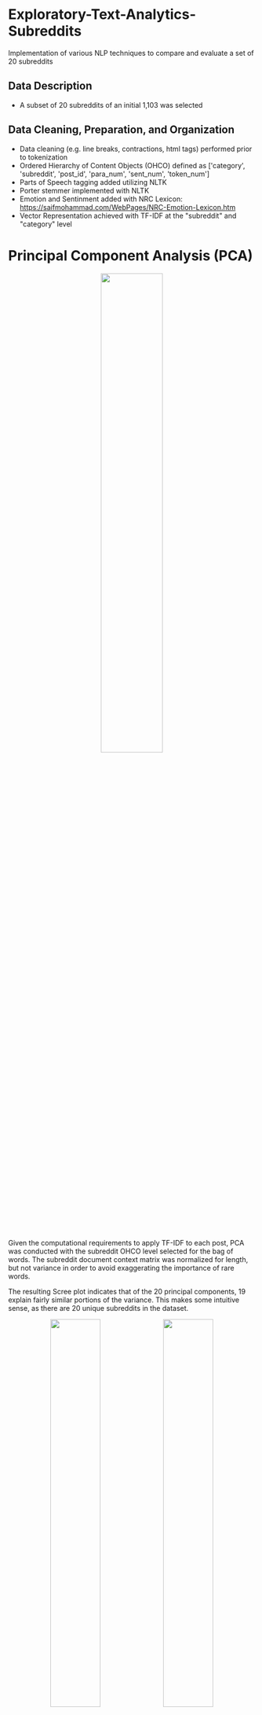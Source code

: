 


# Exploratory-Text-Analytics-Subreddits
Implementation of various NLP techniques to compare and evaluate a set of 20 subreddits

## Data Description
* A subset of 20 subreddits of an initial 1,103 was selected

## Data Cleaning, Preparation, and Organization
* Data cleaning (e.g. line breaks, contractions, html tags) performed prior to tokenization
* Ordered Hierarchy of Content Objects (OHCO) defined as ['category', 'subreddit', 'post_id', 'para_num', 'sent_num', 'token_num']
* Parts of Speech tagging added utilizing NLTK
* Porter stemmer implemented with NLTK
* Emotion and Sentinment added with NRC Lexicon: https://saifmohammad.com/WebPages/NRC-Emotion-Lexicon.htm
* Vector Representation achieved with TF-IDF at the "subreddit" and "category" level

# Principal Component Analysis (PCA)

<p align="center">
  <img height=50% width=50% src="https://github.com/johnleraas/Exploratory-Text-Analytics-Subreddits/blob/main/Docs/Scree_Plot.png">
</p>

Given the computational requirements to apply TF-IDF to each post, PCA was conducted with the subreddit OHCO level selected for the bag of words. The subreddit document context matrix was normalized for length, but not variance in order to avoid exaggerating the importance of rare words.

The resulting Scree plot indicates that of the 20 principal components, 19 explain fairly similar portions of the variance. This makes some intuitive sense, as there are 20 unique subreddits in the dataset. 

<p align="center">
  <img height=45% width=45% src="https://github.com/johnleraas/Exploratory-Text-Analytics-Subreddits/blob/main/Docs/PC0_PC1.png"> 
  <img height=45% width=45% src="https://github.com/johnleraas/Exploratory-Text-Analytics-Subreddits/blob/main/Docs/PC6_PC7.png">
</p>

The importance of each principal component was also highlighted by plotting different principal components on different two-dimensional axes. For example, as seen below, the first or second principal components do not describe the data meaningfully better than the sixth or seventh components.

Principal Component Analysis indicates that most of the subreddits possess characteristics that make them unique.

# Topic Modeling

Topic modeling was performed by extracting and aggregating the nouns from each post, applying a CountVectorizer from sklearn, and then applying sklearn’s LatentDirichletAllocation to decompose the matrix into a document-topic matrix and a topic-term matrix. Modeling with different numbers of topics were explored, but ‘five’ was eventually chosen as a fairly interpretable selection.

<p align="center">
  <img height=75% width=75% src="https://github.com/johnleraas/Exploratory-Text-Analytics-Subreddits/blob/main/Docs/Topics_by_Category.png">
</p>

<p align="center">
  <img height=75% width=75% src="https://github.com/johnleraas/Exploratory-Text-Analytics-Subreddits/blob/main/Docs/Topics_by_Subreddit.png">
</p>

As observed above:
* Topic 1 is largely associated with video games
* The categories ‘hobby’ and ‘electronics’ are largely associated with Topic 2, however the underlying ‘camping’ subreddit has the lowest proportion of Topic 2
* The categories ‘tv_show’ and ‘music’ are largely composed of Topic 3
* The ‘software’ and ‘crypto’ categories (‘btc’, ‘AdobeIllustrator’, ‘salesforce’, ‘dogecoin’) are composed primarily of Topic 4
* Topic 5 is largely associated with sports
* The category ‘geo’ and underlying subreddits ‘Norway’ and ‘france’ are fairly balanced by topic

# Sentiment Analysis

Sentiment was explored using two tools and techniques, namely the NRC Word-Emotion Lexicon and Valence Aware Dictionary for sEntiment Reasoning (VADER). First, sentiment and emotion were explored with use of the NRC Word-Emotion Lexicon which provides lexicons for positive and negative sentiment as well as the following emotions: anger, anticipation, disgust, fear, joy, sadness, surprise, and trust. Select emotions with ‘negative’ connotations (anger, fear, disgust) and ‘positive’ connotations (joy, trust, anticipation) are presented below.

--- PICTURE NEG_
<p align="center">
  <img height=50% width=50% src="https://github.com/johnleraas/Exploratory-Text-Analytics-Subreddits/blob/main/Docs/Neg_Emotion.png">
</p>
<p align="center">
  <img height=50% width=50% src="https://github.com/johnleraas/Exploratory-Text-Analytics-Subreddits/blob/main/Docs/Pos_Emotion.png">
</p>

POS_PICTURE ---
Interestingly, the subreddits most closely associated with anger/fear/disgust are generally characterized by ‘ProtectandServe’ (law enforcement personnel), ‘btc’ (bitcoin), and ‘FORTnITE’ (the video game). The subreddits most closely associated with joy/trust/anticipation are ‘beatles’ (the band), ‘TaylorSwift’ (the singer), and ‘FORTnITE’. Notably, ‘ProtectandServe’ also contains a significant proportion of trust associated words. 

<p align="center">
  <img height=50% width=50% src="https://github.com/johnleraas/Exploratory-Text-Analytics-Subreddits/blob/main/Docs/Vader_Sentiment.png">
</p>

---VaderSent_Subreddit.png----
VADER applies a heuristic process to sentiment analysis and is applied at the sentence-level. In addition to applying a lexicon set of features, VADER also incorporates polarity and intensity and uses heuristics to identify relevant punctuation, emoticons, and other features (such as all caps).

The subreddits with the highest degree of positive sentiment (as measured by ‘compound’) are: ‘flyfishing’, ‘Norway’, ‘camping’, ‘beatles’, and ‘gopro’. The subreddits ‘btc’, ‘soccer’, and ‘ProtectAndServe’ had the lowest, though still positive, compound sentiment values.

# Word Embedding
Word embeddings are a class of unsupervised algorithm for learning the meanings of words using word-context vector spaces. To derive the word context space, the word2vec algorithm was applied to a post-level bag of words. Subsequently t-SNE (t-distributed Stochastic Neighbor Embedding) was applied in order to cluster and visualize the high-dimensional vectors produced by word2vec. In the following t-SNE projections, words that show up in similar spaces tend to have similar contexts and meanings. 

While a word embedding matrix was calculated on the full corpus, more interesting visualizations were generated by calculating word embedding matrices on individual categories (which include two subreddits).

<p align="center">
  <img height=50% width=50% src="https://github.com/johnleraas/Exploratory-Text-Analytics-Subreddits/blob/main/Docs/tSNE_hobby.png">
</p>

--- PICTURE tSNE_category_hobby.png ---

Several interesting word groups emerge from looking at the category ‘hobby,’ which includes the ‘camping’ and ‘flyfishing’ subreddits. Around (-5, 1) we find a group of words including ‘suggestions’, ‘advice’, ‘tips’, ‘recommendations’, and ‘help’. Around (7, 0.5) we find a group of words including ‘days’, ‘weekend’, ‘planning’, ‘trip’, ‘going’, ‘camping’, and ‘going’. These groups of words likely coincide with posts asking for information and planning excursions.

 # Similarity Measures
 
To calculate similarity, the document term matrix at the subreddit level was normalized and Cosine Similarity and Jensen Shannon Divergence were calculated. The associated dendrograms are presented below :

<p align="center">
  <img height=45% width=45% src="https://github.com/johnleraas/Exploratory-Text-Analytics-Subreddits/blob/main/Docs/hca_JS.png">
</p>

<p align="center">
  <img height=45% width=45% src="https://github.com/johnleraas/Exploratory-Text-Analytics-Subreddits/blob/main/Docs/hca_cosine.png">
</p>

Interestingly, both distance measures cluster subreddits similarly to the categorizations chosen by the researchers. Jensen Shannon produces the same results, while Cosine Similarity calculates  ‘Norway’ (‘geo’ category)  closest to ‘flyfishing’ and ‘camping’ (‘hobby’ category) (though ‘flyfishing’ and ‘camping’ are more similar to each other). Additionally, Cosine Similarity calculates ‘france’ (‘geo’ category) closest to ‘rugbyunion’ and ‘soccer’ (‘sports’ category) (again, ‘rugbyunion’ and ‘soccer’ are more similar to each other). This categorization may be partially due to the popularity of outdoor activities in Norway and the choice of including primarily European sports (rugby and soccer) over American sports in the dataset. Notably, the height of the dendrograms suggests that the individual subreddits are fairly unique. 

The categories with the most similar subreddits seem to be ‘crypto’ (‘dogecoin’, ‘btc’) and ‘profession’ (‘ProtectAndServe’, ‘Firefighting’) based on both distance measures, though this is simply a reflection of the subreddit selections associated with the dataset.

# Conclusions

Though the 20 subreddits selected for this project may not be representative of the full 1,103 subreddit dataset, the subsampled dataset seems to possess subreddits that are relatively distinct. This is exemplified by the PCA results, particularly the relatively uniform portion of variance explained by the first 19 components. The dendrograms furthermore illustrate a significant amount of dissimilarity between different subreddits, given the distance between links. The plotting of various category or subreddit specific word embeddings also illustrates the unique language associated with various categorizations. 

Of the subreddits studied, ‘flyfishing’, ‘Norway’, ‘camping’, ‘beatles’, and ‘gopro’ possessed the highest sentiment as measured by VADER. Additionally ‘beatles’, ‘TaylorSwift’, and ‘FORTnITE’ exhibited the most joy, trust, and anticipation emotions based upon the NRC lexicon.
